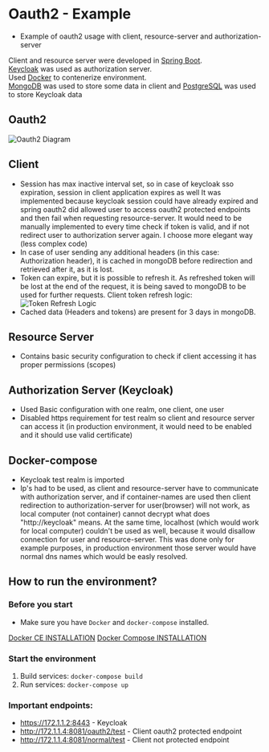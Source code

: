 # Oauth2 - Example

* Example of oauth2 usage with client, resource-server and authorization-server

Client and resource server were developed in [Spring Boot](https://projects.spring.io/spring-boot/).  
[Keycloak](https://www.keycloak.org/) was used as authorization server.  
Used [Docker](https://www.docker.com/) to contenerize environment.  
[MongoDB](https://www.mongodb.com/) was used to store some data in client and [PostgreSQL](https://www.postgresql.org/) was used to store Keycloak data

## Oauth2
![Oauth2 Diagram](https://user-images.githubusercontent.com/15820051/81329655-7b6b9980-9064-11ea-9996-79a87cd51896.png)

## Client
* Session has max inactive interval set, so in case of keycloak sso expiration, session in client application expires as well
It was implemented because keycloak session could have already expired and spring oauth2 did allowed user to access oauth2 protected endpoints and then fail when requesting resource-server. It would need to be manually implemented to every time check if token is valid, and if not redirect user to authorization server again. I choose more elegant way (less complex code)
* In case of user sending any additional headers (in this case: Authorization header), it is cached in mongoDB before redirection and retrieved after it, as it is lost.
* Token can expire, but it is possible to refresh it. As refreshed token will be lost at the end of the request, it is being saved to mongoDB to be used for further requests.
Client token refresh logic:
![Token Refresh Logic](https://user-images.githubusercontent.com/15820051/81329811-b1a91900-9064-11ea-92be-160e05a2fdda.png)
* Cached data (Headers and tokens) are present for 3 days in mongoDB.
 
## Resource Server
* Contains basic security configuration to check if client accessing it has proper permissions (scopes)

## Authorization Server (Keycloak)
* Used Basic configuration with one realm, one client, one user
* Disabled https requirement for test realm so client and resource server can access it (in production environment, it would need to be enabled and it should use valid certificate)

## Docker-compose
* Keycloak test realm is imported
* Ip's had to be used, as client and resource-server have to communicate with authorization server, and if container-names are used then client redirection to authorization-server for user(browser) will not work, as local computer (not container) cannot decrypt what does "http://keycloak" means. At the same time, localhost (which would work for local computer) couldn't be used as well, because it would disallow connection for user and resource-server. This was done only for example purposes, in production environment those server would have normal dns names which would be easly resolved.

## How to run the environment?

### Before you start
* Make sure you have `Docker` and `docker-compose` installed.

[Docker CE INSTALLATION](https://docs.docker.com/install/linux/docker-ce/ubuntu/)
[Docker Compose INSTALLATION](https://docs.docker.com/compose/install/#prerequisites)

### Start the environment
1. Build services:
    `docker-compose build`
2. Run services:
    `docker-compose up`

### Important endpoints:
* https://172.1.1.2:8443 - Keycloak
* http://172.1.1.4:8081/oauth2/test - Client oauth2 protected endpoint
* http://172.1.1.4:8081/normal/test - Client not protected endpoint

